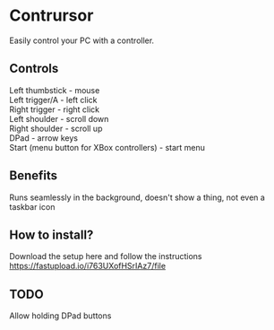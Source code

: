 # Contrursor
Easily control your PC with a controller.

## Controls
Left thumbstick - mouse  
Left trigger/A - left click  
Right trigger - right click  
Left shoulder - scroll down  
Right shoulder - scroll up  
DPad - arrow keys  
Start (menu button for XBox controllers) - start menu

## Benefits
Runs seamlessly in the background, doesn't show a thing, not even a taskbar icon

## How to install?
Download the setup here and follow the instructions
https://fastupload.io/i763UXofHSrIAz7/file

## TODO
Allow holding DPad buttons